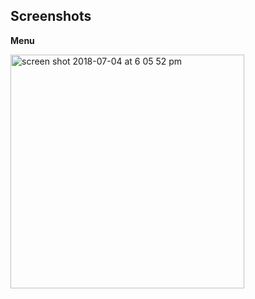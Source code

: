 ## Screenshots
**Menu**

<img width="374" alt="screen shot 2018-07-04 at 6 05 52 pm" src="https://user-images.githubusercontent.com/26977302/42295975-87d47618-7fb5-11e8-9613-76155684cf95.png">
